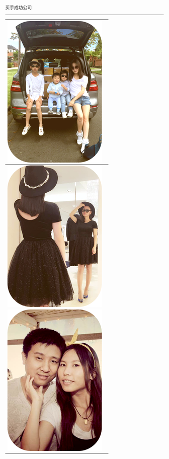 买手成功公司

---

| ![](/recruitment/images/buyer_1.png) |  |
| :--- | :--- |
| ![](/recruitment/images/buyer_2.png) |  |
| ![](/recruitment/images/buyer_3.png) |  |



